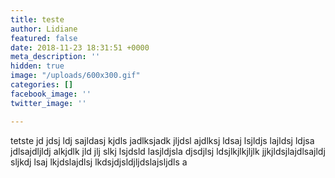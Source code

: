 ```yaml
---
title: teste
author: Lidiane
featured: false
date: 2018-11-23 18:31:51 +0000
meta_description: ''
hidden: true
image: "/uploads/600x300.gif"
categories: []
facebook_image: ''
twitter_image: ''

---
```

tetste jd jdsj ldj sajldasj kjdls jadlksjadk jljdsl ajdlksj ldsaj lsjldjs lajldsj ldjsa jdlsajdljldj alkjdlk jld jlj slkj lsjdsld lasjldjsla djsdjlsj ldsjlkjlkjljlk jjkjldsjlajdlsajldj sljkdj lsaj lkjdslajdlsj lkdsjdjsldjljdslajsljdls a

